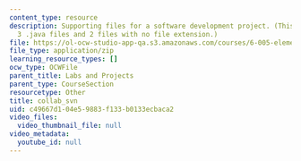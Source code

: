 ```yaml
---
content_type: resource
description: Supporting files for a software development project. (This ZIP file contains
  3 .java files and 2 files with no file extension.)
file: https://ol-ocw-studio-app-qa.s3.amazonaws.com/courses/6-005-elements-of-software-construction-fall-2008/c49667d104e59883f133b0133ecbaca2_collab_svn.zip
file_type: application/zip
learning_resource_types: []
ocw_type: OCWFile
parent_title: Labs and Projects
parent_type: CourseSection
resourcetype: Other
title: collab_svn
uid: c49667d1-04e5-9883-f133-b0133ecbaca2
video_files:
  video_thumbnail_file: null
video_metadata:
  youtube_id: null
---
```

